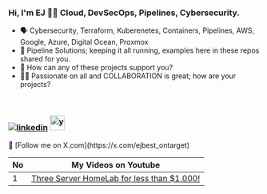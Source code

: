 ### Hi, I'm EJ 👋🏻  **Cloud, DevSecOps, Pipelines, Cybersecurity.**
- 🗣 Cybersecurity, Terraform, Kuberenetes, Containers, Pipelines, AWS, Google, Azure, Digital Ocean, Proxmox 
- 🚀 Pipeline Solutions; keeping it all running, examples here in these repos shared for you.
- 📲 How can any of these projects support you?
- 🤝🏻 Passionate on all and COLLABORATION is great; how are your projects?
<br>
<h3 align="left">
<a href="https://www.linkedin.com/in/ejbest/"><img src="https://img.icons8.com/color/30/000000/linkedin.png" alt="linkedin"/></a>
<a href="https://www.youtube.com/@EJBest-DevSecOps" target="_blank"><img src="https://img.icons8.com/color/344/youtube-play.png" alt="youtube" width="30" height="30"/></a>
</h3>
🔗 [Follow me on X.com](https://x.com/ejbest_ontarget)
<br>
  
| No  | My Videos on Youtube |
| --- | ----------- |
| 1 | [Three Server HomeLab for less than $1,000!](https://www.youtube.com/watch?v=4thPO2f_GkY)



